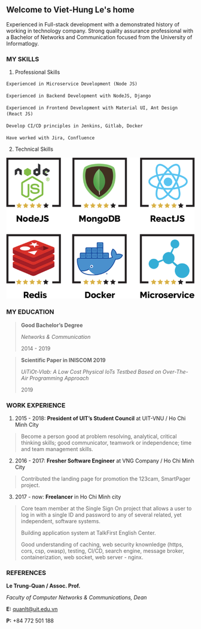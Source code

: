 ## Welcome to Viet-Hung Le's home

Experienced in Full-stack development with a demonstrated history of working in technology company. Strong quality assurance professional with a Bachelor of Networks and Communication focused from the University of Informatlogy.

### MY SKILLS

1. Professional Skills

```
Experienced in Microservice Development (Node JS)

Experienced in Backend Development with NodeJS, Django

Experienced in Frontend Development with Material UI, Ant Design (React JS)

Develop CI/CD principles in Jenkins, Gitlab, Docker

Have worked with Jira, Confluence
```

2. Technical Skills

![technical skills](/images/technical-skills.png "technical skills")

### MY EDUCATION

> __Good Bachelor’s Degree__
> 
> _Networks & Communication_
> 
> 2014 - 2019

> __Scientific Paper in INISCOM 2019__
> 
> _UiTiOt-Vlab: A Low Cost Physical IoTs Testbed Based on Over-The-Air Programming Approach_
> 
> 2019

### WORK EXPERIENCE

1. 2015 - 2018: __President of UIT’s Student Council__ at UIT-VNU  /  Ho Chi Minh City

> Become a person good at problem resolving, analytical, critical thinking skills; good communicator, teamwork or independence; time and team management skills.

2. 2016 - 2017: __Fresher Software Engineer__ at VNG Company  /  Ho Chi Minh City

> Contributed the landing page for promotion the 123cam, SmartPager project.

3. 2017 - now: __Freelancer__ in Ho Chi Minh city

> Core team member at the Single Sign On project that allows a user to log in with a single ID and password to any of several related, yet independent, software systems.
>
> Building application system at TalkFirst English Center.
>
> Good understanding of caching, web security knownledge (https, cors, csp, owasp), testing, CI/CD, search engine, message broker, containerization, web socket, web server - nginx.

### REFERENCES

__Le Trung-Quan / Assoc. Prof.__

_Faculty of Computer Networks & Communications, Dean_

__E:__ quanlt@uit.edu.vn

__P:__ +84 772 501 188
